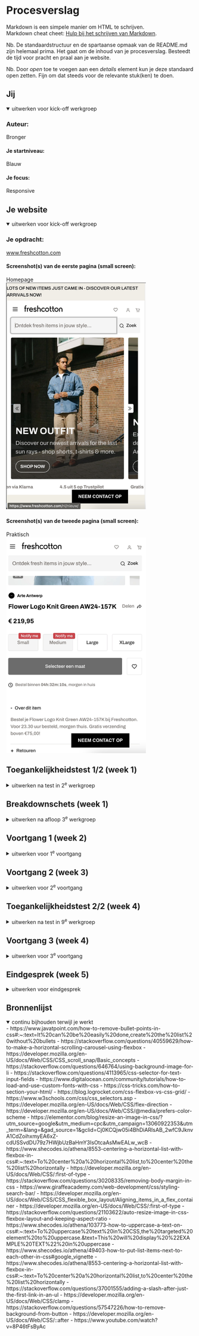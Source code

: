 # Procesverslag
Markdown is een simpele manier om HTML te schrijven.  
Markdown cheat cheet: [Hulp bij het schrijven van Markdown](https://github.com/adam-p/markdown-here/wiki/Markdown-Cheatsheet).

Nb. De standaardstructuur en de spartaanse opmaak van de README.md zijn helemaal prima. Het gaat om de inhoud van je procesverslag. Besteedt de tijd voor pracht en praal aan je website.

Nb. Door *open* toe te voegen aan een *details* element kun je deze standaard open zetten. Fijn om dat steeds voor de relevante stuk(ken) te doen.





## Jij

<details open>
  <summary>uitwerken voor kick-off werkgroep</summary>

  ### Auteur:
  Bronger

  #### Je startniveau:
  Blauw

  #### Je focus:
  Responsive
 
</details>





## Je website

<details open>
  <summary>uitwerken voor kick-off werkgroep</summary>

  ### Je opdracht:
  www.freshcotton.com

  #### Screenshot(s) van de eerste pagina (small screen): 
  Homepage  
  <img src="readme-images/dummy-plaatje1.jpg" width="375px" alt="Homepage">

  #### Screenshot(s) van de tweede pagina (small screen):
  Praktisch  
  <img src="readme-images/dummy-plaatje2.jpg" width="375px" alt="Productpagina">
 
</details>



## Toegankelijkheidstest 1/2 (week 1)

<details>
  <summary>uitwerken na test in 2<sup>e</sup> werkgroep</summary>

  ### Bevindingen
  Lijst met je bevindingen die in de test naar voren kwamen:
    <img src="readme-images/bevindingen.toegankelijkheid.jpg" width="375px" alt="bevindingen toegankelijkheid">

</details>



## Breakdownschets (week 1)

<details>
  <summary>uitwerken na afloop 3<sup>e</sup> werkgroep</summary>

  ### de hele pagina: 
  <img src="readme-images/breakdownschets.jpg" width="375px" alt="breakdown van de hele pagina">

  ### dynamisch deel (bijv menu): 
  <img src="readme-images/dummy-plaatje.jpg" width="375px" alt="breakdown van een dynamisch deel">

  ### wellicht nog een dynamisch deel (bijv filter): 
  <img src="readme-images/dummy-plaatje.jpg" width="375px" alt="breakdown van nog een dynamisch deel">

</details>





## Voortgang 1 (week 2)

<details>
  <summary>uitwerken voor 1<sup>e</sup> voortgang</summary>

  ### Stand van zaken
  Ik ben begonnen met de html en per carousel een voorbeeld gemaakt van hoe een li item eruit zou zien. Hier wilde ik feedback op krijgen.

  ### Verslag van meeting
  hier na afloop snel de uitkomsten van de meeting vastleggen

- Taal bovenin naar nederlands
<!-- - <h2 lang=nl> -->
- Nav hoeft geen lijst
- link is navigeren
- Button is actie
- Heel veel aria’s
- elke sectie beginnen met h2 als deze niet zichtbaar is verstoppen met onderstaande
- a11y voor visually hidden om iets te verstoppen mag class gebruiken in h2: class: “.visually-hidden
- mdn website voor tips

</details>





## Voortgang 2 (week 3)

<details>
  <summary>uitwerken voor 2<sup>e</sup> voortgang</summary>

  ### Stand van zaken
  Ik was inmiddels begonnen met de css maar nog niet heel ver omdat ik veel vastliep. Het leek of elke manier waarop ik hulp zocht (google / studentassistenten) een andere oplossing gaf voor mijn problemen. 


  ### Verslag van meeting
  hier na afloop snel de uitkomsten van de meeting vastleggen

- Spiekbriefje in werkcollege 4 slides
- Kopjes //* zijn handig
- Kan ergens bijzetten wat het is als het ingewikkeld is
- display: block; om element eigen regel te geven
- Positioneren likeknop/tekst etc childs in parent positioneren onder:
- position:absolute;
- right:1em
- bottom:1em
- Position:sticky; voor header/nav
- position:fixed; voor livechat knopje
- Gradient met grid maken


</details>





## Toegankelijkheidstest 2/2 (week 4)

<details>
  <summary>uitwerken na test in 9<sup>e</sup> werkgroep</summary>

  ### Bevindingen
  Lijst met je bevindingen die in de test naar voren kwamen (geef ook aan wat er verbeterd is):

- lang attribuut is er nu wel
- er is een h1 titel voor de pagina
- de headings kloppen
- de list elementen kloppen
- de afbeeldingen hebben een alt attribuut
- a element gebruikt voor links
- controls hebben nog geen focus states
- button gebruikt waar button nodig is
- dark mode supported
- kleurcontrast 13.84 / 7.91
- kleurcontrast goedgekeurd voor elke grootte
</details>





## Voortgang 3 (week 4)

<details>
  <summary>uitwerken voor 3<sup>e</sup> voortgang</summary>

  ### Stand van zaken
  Ik hoopte dat ik het op de een of andere manier zou halen maar het is een heel verduidelijkend voortgangsgesprek geworden. 

  ### Verslag van meeting
      - Veel feedback en uitleg gekregen.
    - voor de carousels grid gebruiken en uittekenen (als je 3 rows hebt zijn er 4 lijnen!!)
    - pseudoelementen gebruiken op knoppen en links
    - div gebruiken op 2e pagina voor responsive om 2 grote elementen naast elkaar te zetten
    - button op li van carousel 2
    - maten voor pagina 2 maken met radiobuttons
    - uitklap tekstjes maken met <details> <summary><p>
    - max content is voor grootte van content zelf (h3 / p) 
    - 1fr is om de overgebleven ruimte te vullen

</details>





## Eindgesprek (week 5)

<details>
  <summary>uitwerken voor eindgesprek</summary>

  ### Je uitkomst - karakteristiek screenshots:


  ### Dit ging goed/Heb ik geleerd: 
  Ik vond het begin van dit vak erg moeilijk omdat mijn laatste keer coderen lang geleden was. Ik ben bij elk college geweest en daar lukte de opdrachten eigenlijk altijd. Thuis zonder studentassistent of hulp in de buurt vond ik het een stuk lastiger. Ik heb veel geleerd over grid en flexbox en hoe je dit kan gebruiken. Ook heb ik mijn css kennis veel uitgebreid met pseudoelementen, animaties en een ontwerp responsive maken. Toen ik eenmaal op dreef was begon ik sommige dingen zelfs leuk te vinden. 

  ### Dit was lastig/Is niet gelukt:
  Ik ben heel blij met het eindresultaat. Het is helaas niet gelukt om de website 100% responsive te maken maar in ruil hiervoor heb ik extra aandacht besteed aan de surface plane. Het is jammer dat de eerste carousel en menu niet helemaal responsive is. Ondanks veel dingen te hebben geprobeerd wilde dit niet lukken. Ik denk dat dit, als ik nu vanaf 0 zou beginnen, wel zou lukken dus daar ben ik heel blij mee. Het enige andere wat niet gelukt is zijn de radio buttons die ik maar niet kon stylen met :checked. 

  Tot slot heb ik veel tijd gestoken in iets onderzoeken wat ik graag wilde toevoegen. Ik wilde onder de header een border die alles wat daarachter stond zou 'inverten'. Ik heb meerdere dingen geprobeerd waaronder mix-blend-mode: difference; wat ik in een random youtube video vond maar het lukte alleen om de volledige header te inverten wat wel heel onleesbaar zou worden. Achteraf had ik een <p> element toe kunnen voegen aan de header en die op een eigen rij kunnen zetten in de flexbox (of misschien grid van maken). Als ik deze een kleur zou geven en 0 padding en margin zou het denk ik lukken. 


  <img src="readme-images/ss.pagina2" width="375px" alt="top">
  <img src="readme-images/ss.carousel2.png" width="375px" alt="top">
  <img src="readme-images/ss.carousel3.png" width="375px" alt="bummer">
</details>





## Bronnenlijst

<details open>
  <summary>continu bijhouden terwijl je werkt</summary>
- https://www.javatpoint.com/how-to-remove-bullet-points-in-css#:~:text=It%20can%20be%20easily%20done,create%20the%20list%20without%20bullets
- https://stackoverflow.com/questions/40559629/how-to-make-a-horizontal-scrolling-carousel-using-flexbox
- https://developer.mozilla.org/en-US/docs/Web/CSS/CSS_scroll_snap/Basic_concepts
- https://stackoverflow.com/questions/646764/using-background-image-for-li
- https://stackoverflow.com/questions/4113965/css-selector-for-text-input-fields
- https://www.digitalocean.com/community/tutorials/how-to-load-and-use-custom-fonts-with-css
- https://css-tricks.com/how-to-section-your-html/
- https://blog.logrocket.com/css-flexbox-vs-css-grid/
- https://www.w3schools.com/css/css_selectors.asp
- https://developer.mozilla.org/en-US/docs/Web/CSS/flex-direction
- https://developer.mozilla.org/en-US/docs/Web/CSS/@media/prefers-color-scheme
- https://elementor.com/blog/resize-an-image-in-css/?utm_source=google&utm_medium=cpc&utm_campaign=13060922353&utm_term=&lang=&gad_source=1&gclid=Cj0KCQjw05i4BhDiARIsAB_2wfC9JknvA1CdZoihxmyEA6xZ-cdUSSvdDU79z7HWjbUzBaHmY3IsOtcaAsMwEALw_wcB
- https://www.shecodes.io/athena/8553-centering-a-horizontal-list-with-flexbox-in-css#:~:text=To%20center%20a%20horizontal%20list,to%20center%20the%20list%20horizontally
- https://developer.mozilla.org/en-US/docs/Web/CSS/:first-of-type
- https://stackoverflow.com/questions/30208335/removing-body-margin-in-css
- https://www.giraffeacademy.com/web-development/css/styling-search-bar/
- https://developer.mozilla.org/en-US/docs/Web/CSS/CSS_flexible_box_layout/Aligning_items_in_a_flex_container
- https://developer.mozilla.org/en-US/docs/Web/CSS/:first-of-type
- https://stackoverflow.com/questions/21103622/auto-resize-image-in-css-flexbox-layout-and-keeping-aspect-ratio
- https://www.shecodes.io/athena/103773-how-to-uppercase-a-text-on-css#:~:text=To%20uppercase%20text%20in%20CSS,the%20targeted%20element%20to%20uppercase.&text=This%20will%20display%20%22EXAMPLE%20TEXT%22%20in%20uppercase
- https://www.shecodes.io/athena/49403-how-to-put-list-items-next-to-each-other-in-css#google_vignette
- https://www.shecodes.io/athena/8553-centering-a-horizontal-list-with-flexbox-in-css#:~:text=To%20center%20a%20horizontal%20list,to%20center%20the%20list%20horizontally
- https://stackoverflow.com/questions/37001555/adding-a-slash-after-just-the-first-link-in-an-ul
- https://developer.mozilla.org/en-US/docs/Web/CSS/clamp 
- https://stackoverflow.com/questions/57547226/how-to-remove-background-from-button
- https://developer.mozilla.org/en-US/docs/Web/CSS/::after
- https://www.youtube.com/watch?v=8P46tFsByAc


</details>